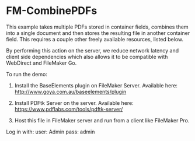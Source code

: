 FM-CombinePDFs
===========
This example takes multiple PDFs stored in container fields, combines them into a single document and then stores the resulting file in another container field. This requires a couple other freely available resources, listed below. 

By performing this action on the server, we reduce network latency and client side dependencies which also allows it to be compatible with WebDirect and FileMaker Go.

To run the demo:

1. Install the BaseElements plugin on FileMaker Server. Available here: http://www.goya.com.au/baseelements/plugin

2. Install PDFtk Server on the server. Available here: https://www.pdflabs.com/tools/pdftk-server/

3. Host this file in FileMaker server and run from a client like FileMaker Pro. 

Log in with:
user: Admin
pass: admin


